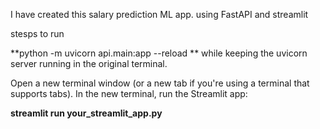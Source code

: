 I have created this salary prediction ML app. 
using FastAPI and streamlit

stesps to run

**python -m uvicorn api.main:app --reload
**
while keeping the uvicorn server running in the original terminal.

Open a new terminal window (or a new tab if you're using a terminal that supports tabs).
In the new terminal, run the Streamlit app:

**streamlit run your_streamlit_app.py**
